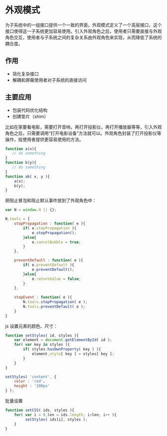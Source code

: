 # 外观模式

为子系统中的一组接口提供一个一致的界面，外观模式定义了一个高层接口，这个接口使得这一子系统更加容易使用。引入外观角色之后，使用者只需要直接与外观角色交互，使用者与子系统之间的复杂关系由外观角色来实现，从而降低了系统的耦合度。

## 作用

- 简化复杂接口
- 解耦和屏蔽使用者对子系统的直接访问

## 主要应用

- 包装代码优化结构
- 创建垫片（shim）

比如在家要看电影，需要打开音响，再打开投影仪，再打开播放器等等，引入外观角色之后，只需要调用“打开电影设备”方法就可以。外观角色封装了打开投影仪等操作，给使用者提供更容易使用的方法。

```javascript
function a(x){
   // do something
}
function b(y){
   // do something
}
function ab( x, y ){
    a(x);
    b(y);
}
```

把阻止冒泡和阻止默认事件放到了外观角色中：

```javascript
var N = window.N || {};

N.tools = {
    stopPropagation : function( e ){
        if( e.stopPropagation ){
            e.stopPropagation();
        }else{
            e.cancelBubble = true;
        }
    },

    preventDefault : function( e ){
        if( e.preventDefault ){
            e.preventDefault();
        }else{
            e.returnValue = false;
        }
    },
    
    stopEvent : function( e ){
        N.tools.stopPropagation( e );
        N.tools.preventDefault( e );
    }
} 
```

js 设置元素的颜色、尺寸：

```javascript
function setStyles( id, styles ){
    var element = document.getElementById( id );
    for( var key in styles ){
        if( styles.hasOwnProperty( key ) ){
            element.style[ key ] = styles[ key ];
        }
    }
}

setStyles( 'content', {
    color : 'red'，
    height : '200px'
} ); 
```

批量设置

```javascript
function setCSS( ids, styles ){
    for( var i = 0,len = ids.length; i<len; i++ ){
         setStyles( ids[i], styles );
    }
}
```